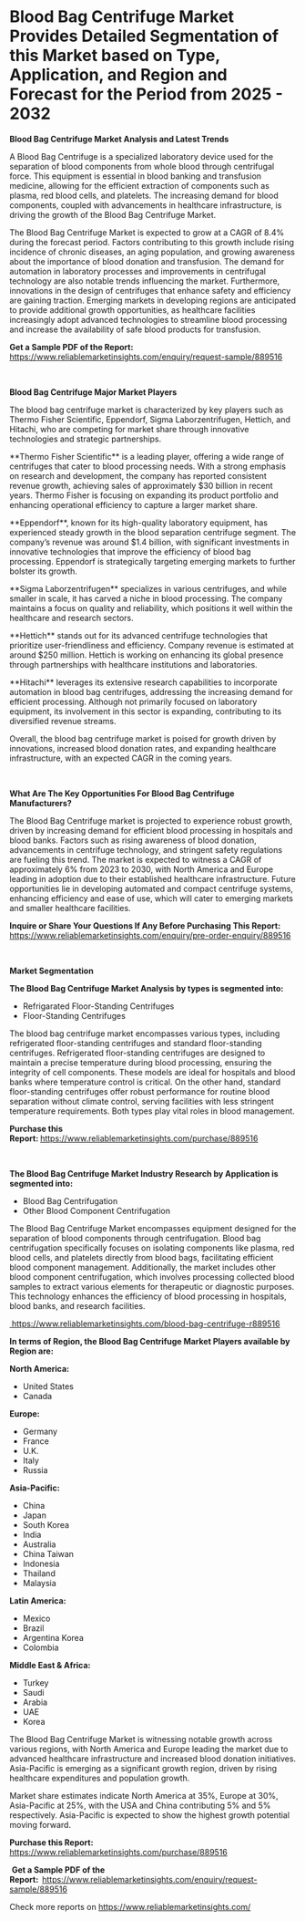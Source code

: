 <p><h1>Blood Bag Centrifuge Market Provides Detailed Segmentation of this Market based on Type, Application, and Region and Forecast for the Period from 2025 - 2032</h1></p><p><strong>Blood Bag Centrifuge Market Analysis and Latest Trends</strong></p>
<p><p>A Blood Bag Centrifuge is a specialized laboratory device used for the separation of blood components from whole blood through centrifugal force. This equipment is essential in blood banking and transfusion medicine, allowing for the efficient extraction of components such as plasma, red blood cells, and platelets. The increasing demand for blood components, coupled with advancements in healthcare infrastructure, is driving the growth of the Blood Bag Centrifuge Market.</p><p>The Blood Bag Centrifuge Market is expected to grow at a CAGR of 8.4% during the forecast period. Factors contributing to this growth include rising incidence of chronic diseases, an aging population, and growing awareness about the importance of blood donation and transfusion. The demand for automation in laboratory processes and improvements in centrifugal technology are also notable trends influencing the market. Furthermore, innovations in the design of centrifuges that enhance safety and efficiency are gaining traction. Emerging markets in developing regions are anticipated to provide additional growth opportunities, as healthcare facilities increasingly adopt advanced technologies to streamline blood processing and increase the availability of safe blood products for transfusion.</p></p>
<p><strong>Get a Sample PDF of the Report:&nbsp;</strong> <a href="https://www.reliablemarketinsights.com/enquiry/request-sample/889516?utm_campaign=2280&utm_medium=2&utm_source=Github&utm_content=ia&utm_term=09042025&utm_id=blood-bag-centrifuge">https://www.reliablemarketinsights.com/enquiry/request-sample/889516</a></p>
<p>&nbsp;</p>
<p><strong>Blood Bag Centrifuge Major Market Players</strong></p>
<p><p>The blood bag centrifuge market is characterized by key players such as Thermo Fisher Scientific, Eppendorf, Sigma Laborzentrifugen, Hettich, and Hitachi, who are competing for market share through innovative technologies and strategic partnerships.</p><p>**Thermo Fisher Scientific** is a leading player, offering a wide range of centrifuges that cater to blood processing needs. With a strong emphasis on research and development, the company has reported consistent revenue growth, achieving sales of approximately $30 billion in recent years. Thermo Fisher is focusing on expanding its product portfolio and enhancing operational efficiency to capture a larger market share.</p><p>**Eppendorf**, known for its high-quality laboratory equipment, has experienced steady growth in the blood separation centrifuge segment. The company’s revenue was around $1.4 billion, with significant investments in innovative technologies that improve the efficiency of blood bag processing. Eppendorf is strategically targeting emerging markets to further bolster its growth.</p><p>**Sigma Laborzentrifugen** specializes in various centrifuges, and while smaller in scale, it has carved a niche in blood processing. The company maintains a focus on quality and reliability, which positions it well within the healthcare and research sectors.</p><p>**Hettich** stands out for its advanced centrifuge technologies that prioritize user-friendliness and efficiency. Company revenue is estimated at around $250 million. Hettich is working on enhancing its global presence through partnerships with healthcare institutions and laboratories.</p><p>**Hitachi** leverages its extensive research capabilities to incorporate automation in blood bag centrifuges, addressing the increasing demand for efficient processing. Although not primarily focused on laboratory equipment, its involvement in this sector is expanding, contributing to its diversified revenue streams.</p><p>Overall, the blood bag centrifuge market is poised for growth driven by innovations, increased blood donation rates, and expanding healthcare infrastructure, with an expected CAGR in the coming years.</p></p>
<p>&nbsp;</p>
<p><strong>What Are The Key Opportunities For Blood Bag Centrifuge Manufacturers?</strong></p>
<p><p>The Blood Bag Centrifuge market is projected to experience robust growth, driven by increasing demand for efficient blood processing in hospitals and blood banks. Factors such as rising awareness of blood donation, advancements in centrifuge technology, and stringent safety regulations are fueling this trend. The market is expected to witness a CAGR of approximately 6% from 2023 to 2030, with North America and Europe leading in adoption due to their established healthcare infrastructure. Future opportunities lie in developing automated and compact centrifuge systems, enhancing efficiency and ease of use, which will cater to emerging markets and smaller healthcare facilities.</p></p>
<p><strong>Inquire or Share Your Questions If Any Before Purchasing This Report:</strong> <a href="https://www.reliablemarketinsights.com/enquiry/pre-order-enquiry/889516?utm_campaign=2280&utm_medium=2&utm_source=Github&utm_content=ia&utm_term=09042025&utm_id=blood-bag-centrifuge">https://www.reliablemarketinsights.com/enquiry/pre-order-enquiry/889516</a></p>
<p>&nbsp;</p>
<p><strong>Market Segmentation</strong></p>
<p><strong>The Blood Bag Centrifuge Market Analysis by types is segmented into:</strong></p>
<p><ul><li>Refrigarated Floor-Standing Centrifuges</li><li>Floor-Standing Centrifuges</li></ul></p>
<p><p>The blood bag centrifuge market encompasses various types, including refrigerated floor-standing centrifuges and standard floor-standing centrifuges. Refrigerated floor-standing centrifuges are designed to maintain a precise temperature during blood processing, ensuring the integrity of cell components. These models are ideal for hospitals and blood banks where temperature control is critical. On the other hand, standard floor-standing centrifuges offer robust performance for routine blood separation without climate control, serving facilities with less stringent temperature requirements. Both types play vital roles in blood management.</p></p>
<p><strong>Purchase this Report:&nbsp;</strong><a href="https://www.reliablemarketinsights.com/purchase/889516?utm_campaign=2280&utm_medium=2&utm_source=Github&utm_content=ia&utm_term=09042025&utm_id=blood-bag-centrifuge">https://www.reliablemarketinsights.com/purchase/889516</a></p>
<p>&nbsp;</p>
<p><strong>The Blood Bag Centrifuge Market Industry Research by Application is segmented into:</strong></p>
<p><ul><li>Blood Bag Centrifugation</li><li>Other Blood Component Centrifugation</li></ul></p>
<p><p>The Blood Bag Centrifuge Market encompasses equipment designed for the separation of blood components through centrifugation. Blood bag centrifugation specifically focuses on isolating components like plasma, red blood cells, and platelets directly from blood bags, facilitating efficient blood component management. Additionally, the market includes other blood component centrifugation, which involves processing collected blood samples to extract various elements for therapeutic or diagnostic purposes. This technology enhances the efficiency of blood processing in hospitals, blood banks, and research facilities.</p></p>
<p><a href="https://www.reliablemarketinsights.com/blood-bag-centrifuge-r889516?utm_campaign=2280&utm_medium=2&utm_source=Github&utm_content=ia&utm_term=09042025&utm_id=blood-bag-centrifuge">&nbsp;https://www.reliablemarketinsights.com/blood-bag-centrifuge-r889516</a></p>
<p><strong>In terms of Region, the Blood Bag Centrifuge Market Players available by Region are:</strong></p>
<p>
    <p> <strong> North America: </strong>
        <ul>
            <li>United States</li>
            <li>Canada</li>
        </ul>
        </p> 
    <p> <strong> Europe: </strong>
        <ul>
            <li>Germany</li>
            <li>France</li>
            <li>U.K.</li>
            <li>Italy</li>
            <li>Russia</li>
        </ul>
        </p> 
    <p> <strong> Asia-Pacific: </strong>
        <ul>
            <li>China</li>
            <li>Japan</li>
            <li>South Korea</li>
            <li>India</li>
            <li>Australia</li>
            <li>China Taiwan</li>
            <li>Indonesia</li>
            <li>Thailand</li>
            <li>Malaysia</li>
        </ul>
        </p> 
    <p> <strong> Latin America: </strong>
        <ul>
            <li>Mexico</li>
            <li>Brazil</li>
            <li>Argentina Korea</li>
            <li>Colombia</li>
        </ul>
        </p> 
    <p> <strong> Middle East & Africa: </strong>
        <ul>
            <li>Turkey</li>
            <li>Saudi</li>
            <li>Arabia</li>
            <li>UAE</li>
            <li>Korea</li>
        </ul>
    </p>
    </p>
<p><p>The Blood Bag Centrifuge Market is witnessing notable growth across various regions, with North America and Europe leading the market due to advanced healthcare infrastructure and increased blood donation initiatives. Asia-Pacific is emerging as a significant growth region, driven by rising healthcare expenditures and population growth. </p><p>Market share estimates indicate North America at 35%, Europe at 30%, Asia-Pacific at 25%, with the USA and China contributing 5% and 5% respectively. Asia-Pacific is expected to show the highest growth potential moving forward.</p></p>
<p><strong>Purchase this Report: </strong><a href="https://www.reliablemarketinsights.com/purchase/889516?utm_campaign=2280&utm_medium=2&utm_source=Github&utm_content=ia&utm_term=09042025&utm_id=blood-bag-centrifuge">https://www.reliablemarketinsights.com/purchase/889516</a></p>
<p>&nbsp;<strong>Get a Sample PDF of the Report:&nbsp;&nbsp;</strong><a href="https://www.reliablemarketinsights.com/enquiry/request-sample/889516?utm_campaign=2280&utm_medium=2&utm_source=Github&utm_content=ia&utm_term=09042025&utm_id=blood-bag-centrifuge">https://www.reliablemarketinsights.com/enquiry/request-sample/889516</a></p>
<p><strong></strong></p>
<p>Check more reports on <a href="https://www.reliablemarketinsights.com/?utm_campaign=2280&utm_medium=2&utm_source=Github&utm_content=ia&utm_term=09042025&utm_id=blood-bag-centrifuge">https://www.reliablemarketinsights.com/</a></p>